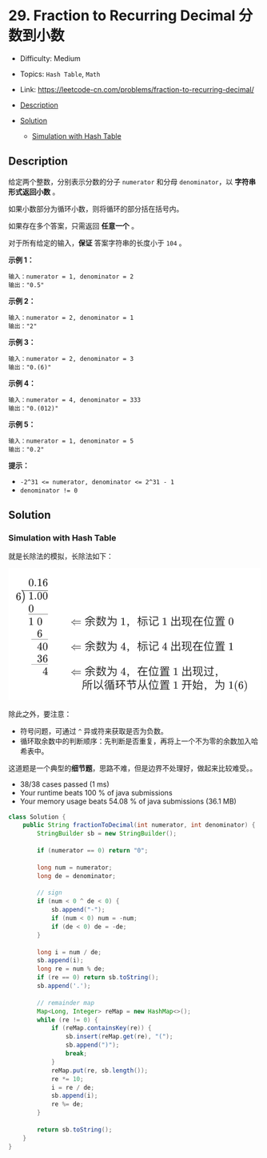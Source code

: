 <!-- omit in toc -->
# 29. Fraction to Recurring Decimal 分数到小数

- Difficulty: Medium
- Topics: `Hash Table`, `Math`
- Link: https://leetcode-cn.com/problems/fraction-to-recurring-decimal/

- [Description](#description)
- [Solution](#solution)
  - [Simulation with Hash Table](#simulation-with-hash-table)

## Description

给定两个整数，分别表示分数的分子 `numerator` 和分母 `denominator`，以 **字符串形式返回小数** 。

如果小数部分为循环小数，则将循环的部分括在括号内。

如果存在多个答案，只需返回 **任意一个** 。

对于所有给定的输入，**保证** 答案字符串的长度小于 `104` 。 

**示例 1：**

```
输入：numerator = 1, denominator = 2
输出："0.5"
```

**示例 2：**

```
输入：numerator = 2, denominator = 1
输出："2"
```

**示例 3：**

```
输入：numerator = 2, denominator = 3
输出："0.(6)"
```

**示例 4：**

```
输入：numerator = 4, denominator = 333
输出："0.(012)"
```

**示例 5：**

```
输入：numerator = 1, denominator = 5
输出："0.2"
```

**提示：**

- `-2^31 <= numerator, denominator <= 2^31 - 1`
- `denominator != 0`

## Solution

### Simulation with Hash Table

就是长除法的模拟，长除法如下：

![image-20201211000832129](assets/29.%20Fraction%20to%20Recurring%20Decimal%20%E5%88%86%E6%95%B0%E5%88%B0%E5%B0%8F%E6%95%B0/image-20201211000832129.png)

除此之外，要注意：

- 符号问题，可通过 `^` 异或符来获取是否为负数。
- 循环取余数中的判断顺序：先判断是否重复，再将上一个不为零的余数加入哈希表中。

这道题是一个典型的**细节题**，思路不难，但是边界不处理好，做起来比较难受。。

- 38/38 cases passed (1 ms)
- Your runtime beats 100 % of java submissions
- Your memory usage beats 54.08 % of java submissions (36.1 MB)

```java
class Solution {
    public String fractionToDecimal(int numerator, int denominator) {
        StringBuilder sb = new StringBuilder();

        if (numerator == 0) return "0";

        long num = numerator;
        long de = denominator;

        // sign
        if (num < 0 ^ de < 0) {
            sb.append("-");
            if (num < 0) num = -num;
            if (de < 0) de = -de;
        }

        long i = num / de;
        sb.append(i);
        long re = num % de;
        if (re == 0) return sb.toString();
        sb.append('.');

        // remainder map
        Map<Long, Integer> reMap = new HashMap<>();
        while (re != 0) {
            if (reMap.containsKey(re)) {
                sb.insert(reMap.get(re), "(");
                sb.append(")");
                break;
            }
            reMap.put(re, sb.length());
            re *= 10;
            i = re / de;
            sb.append(i);
            re %= de;
        }

        return sb.toString();
    }
}
```


